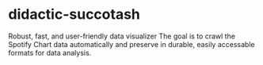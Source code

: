 # didactic-succotash
Robust, fast, and user-friendly data visualizer
The goal is to crawl the Spotify Chart data automatically and preserve in durable, easily accessable formats for data analysis.
